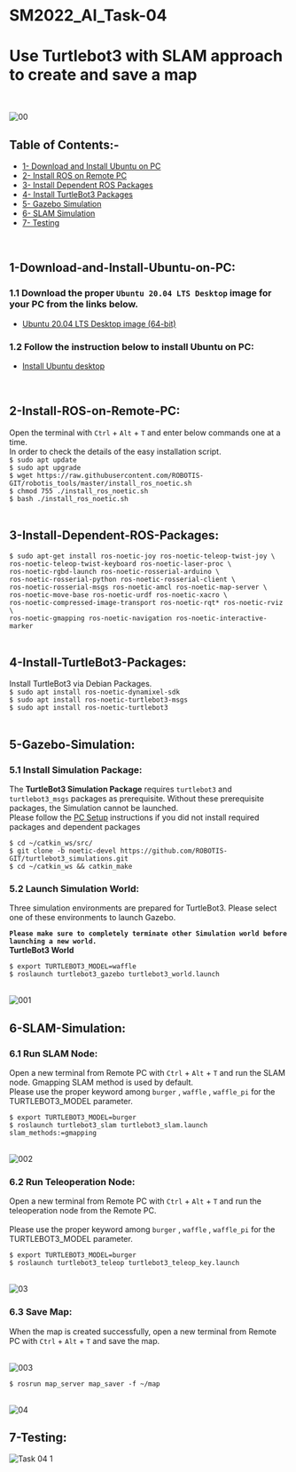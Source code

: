# SM2022_AI_Task-04
# Use Turtlebot3 with SLAM approach to create and save a map
<br/>

![00](https://user-images.githubusercontent.com/101488769/183163488-bc7b9d45-897b-4728-9eeb-0e712f8fd050.gif)
<br/>

## Table of Contents:-
* [1- Download and Install Ubuntu on PC](#1-Download-and-Install-Ubuntu-on-PC)
* [2- Install ROS on Remote PC](#2-Install-ROS-on-Remote-PC)
* [3- Install Dependent ROS Packages](#3-Install-Dependent-ROS-Packages)
* [4- Install TurtleBot3 Packages](#4-Install-TurtleBot3-Packages)
* [5- Gazebo Simulation](#5-Gazebo-Simulation)
* [6- SLAM Simulation](#6-SLAM-Simulation)
* [7- Testing](#7-Testing)
 <br/>

## 1-Download-and-Install-Ubuntu-on-PC:
### 1.1 Download the proper `Ubuntu 20.04 LTS Desktop` image for your PC from the links below.
* [Ubuntu 20.04 LTS Desktop image (64-bit)](https://releases.ubuntu.com/20.04/)
### 1.2 Follow the instruction below to install Ubuntu on PC:
* [Install Ubuntu desktop](https://ubuntu.com/tutorials/install-ubuntu-desktop#1-overview)
 <br/>

## 2-Install-ROS-on-Remote-PC:
Open the terminal with `Ctrl` + `Alt` + `T` and enter below commands one at a time.<br/>
In order to check the details of the easy installation script.<br/>
`$ sudo apt update` <br/>
`$ sudo apt upgrade` <br/>
`$ wget https://raw.githubusercontent.com/ROBOTIS-GIT/robotis_tools/master/install_ros_noetic.sh` <br/>
`$ chmod 755 ./install_ros_noetic.sh`<br/>
`$ bash ./install_ros_noetic.sh`<br/>
<br/>

## 3-Install-Dependent-ROS-Packages:
`$ sudo apt-get install ros-noetic-joy ros-noetic-teleop-twist-joy \`<br/>
  `ros-noetic-teleop-twist-keyboard ros-noetic-laser-proc \`<br/>
  `ros-noetic-rgbd-launch ros-noetic-rosserial-arduino \`<br/>
  `ros-noetic-rosserial-python ros-noetic-rosserial-client \`<br/>
  `ros-noetic-rosserial-msgs ros-noetic-amcl ros-noetic-map-server \`<br/>
  `ros-noetic-move-base ros-noetic-urdf ros-noetic-xacro \`<br/>
  `ros-noetic-compressed-image-transport ros-noetic-rqt* ros-noetic-rviz \`<br/>
  `ros-noetic-gmapping ros-noetic-navigation ros-noetic-interactive-marker`<br/>
<br/>  

## 4-Install-TurtleBot3-Packages:
Install TurtleBot3 via Debian Packages.<br/>
`$ sudo apt install ros-noetic-dynamixel-sdk`<br/>
`$ sudo apt install ros-noetic-turtlebot3-msgs`<br/>
`$ sudo apt install ros-noetic-turtlebot3`<br/>
<br/>

## 5-Gazebo-Simulation:
### 5.1 Install Simulation Package:
The <b>TurtleBot3 Simulation Package</b> requires `turtlebot3` and `turtlebot3_msgs` packages as prerequisite. Without these prerequisite packages, the Simulation cannot be launched.<br/>
Please follow the [PC Setup](https://emanual.robotis.com/docs/en/platform/turtlebot3/quick-start/) instructions if you did not install required packages and dependent packages<br/>

`$ cd ~/catkin_ws/src/` <br/>
`$ git clone -b noetic-devel https://github.com/ROBOTIS-GIT/turtlebot3_simulations.git`<br/>
`$ cd ~/catkin_ws && catkin_make`<br/>

### 5.2 Launch Simulation World:
Three simulation environments are prepared for TurtleBot3. Please select one of these environments to launch Gazebo.

<b>`Please make sure to completely terminate other Simulation world before launching a new world.`</b> <br/>
<b> TurtleBot3 World </b> <br/>

`$ export TURTLEBOT3_MODEL=waffle`<br/>
`$ roslaunch turtlebot3_gazebo turtlebot3_world.launch`<br/>
<br/>

![001](https://user-images.githubusercontent.com/101488769/183253606-f2ffca27-dc14-4280-abe4-5d2ec396f8df.png)
<br/>

## 6-SLAM-Simulation:
### 6.1 Run SLAM Node:
Open a new terminal from Remote PC with `Ctrl` + `Alt` + `T` and run the SLAM node. Gmapping SLAM method is used by default.<br/>
Please use the proper keyword among `burger` , `waffle` , `waffle_pi` for the TURTLEBOT3_MODEL parameter.<br/>

`$ export TURTLEBOT3_MODEL=burger`<br/>
`$ roslaunch turtlebot3_slam turtlebot3_slam.launch slam_methods:=gmapping`<br/>
<br/>

![002](https://user-images.githubusercontent.com/101488769/183254106-e2e0ef6f-f6f8-42e7-beb1-20b2c2385492.png)
<br/>

### 6.2 Run Teleoperation Node:
Open a new terminal from Remote PC with `Ctrl` + `Alt` + `T` and run the teleoperation node from the Remote PC.<br/><br/>
Please use the proper keyword among `burger` , `waffle` , `waffle_pi` for the TURTLEBOT3_MODEL parameter.<br/>

`$ export TURTLEBOT3_MODEL=burger`<br/>
`$ roslaunch turtlebot3_teleop turtlebot3_teleop_key.launch`<br/>
<br/>

![03](https://user-images.githubusercontent.com/101488769/183254268-c071018e-238d-4295-a0da-a13191d9e55c.png)
<br/>

### 6.3 Save Map:
When the map is created successfully, open a new terminal from Remote PC with `Ctrl` + `Alt` + `T` and save the map. <br/>
<br/>

![003](https://user-images.githubusercontent.com/101488769/183255299-8d419137-7d54-4c37-ad62-7e5254e7df5b.png)
<br/>

`$ rosrun map_server map_saver -f ~/map` <br/>
<br/>

![04](https://user-images.githubusercontent.com/101488769/183255327-173fc3d4-b58b-42dd-acbb-0404b17f9647.jpg)
<br/>

## 7-Testing:
![Task 04 1](https://user-images.githubusercontent.com/101488769/183255856-863117a0-75c7-4983-bead-2f2e901e689b.gif)
<br/>
